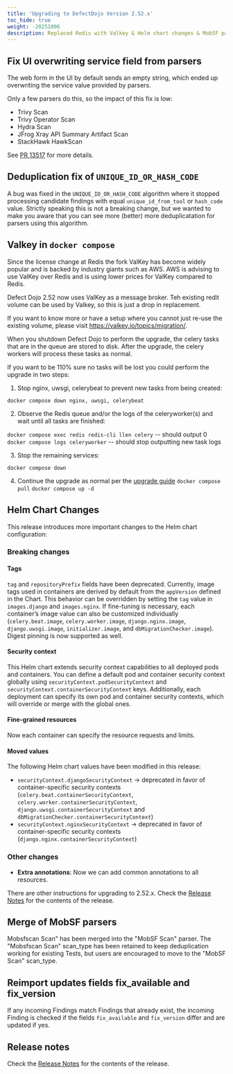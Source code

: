 ```yaml
---
title: 'Upgrading to DefectDojo Version 2.52.x'
toc_hide: true
weight: -20251006
description: Replaced Redis with Valkey & Helm chart changes & MobSF parser merge
---
```


## Fix UI overwriting service field from parsers

The web form in the UI by default sends an empty string, which ended up overwriting the service value provided by parsers.

Only a few parsers do this, so the impact of this fix is low:

- Trivy Scan
- Trivy Operator Scan
- Hydra Scan
- JFrog Xray API Summary Artifact Scan
- StackHawk HawkScan

See [PR 13517](https://github.com/DefectDojo/django-DefectDojo/pull/13517) for more details.

## Deduplication fix of `UNIQUE_ID_OR_HASH_CODE`
A bug was fixed in the `UNIQUE_ID_OR_HASH_CODE` algorithm where it stopped processing candidate findings with equal `unique_id_from_tool` or `hash_code` value.
Strictly speaking this is not a breaking change, but we wanted to make you aware that you can see more (better) more deduplicatation for parsers using this algorithm.

## Valkey in `docker compose`

Since the license change at Redis the fork ValKey has become widely popular and is backed by industry giants such as AWS. AWS is advising to use ValKey over Redis and is using lower prices for ValKey compared to Redis.

Defect Dojo 2.52 now uses ValKey as a message broker. Teh existing redit volume can be used by Valkey, so this is just a drop in replacement.

If you want to know more or have a setup where you cannot just re-use the existing volume, please visit https://valkey.io/topics/migration/.

When you shutdown Defect Dojo to perform the upgrade, the celery tasks that are in the queue are stored to disk. After the upgrade, the celery workers will process these tasks as normal.

If you want to be 110% sure no tasks will be lost you could perform the upgrade in two steps:

1) Stop nginx, uwsgi, celerybeat to prevent new tasks from being created:

`docker compose down nginx, uwsgi, celerybeat`

2) Observe the Redis queue and/or the logs of the celeryworker(s) and wait until all tasks are finished:

`docker compose exec redis redis-cli llen celery` -- should output 0
`docker compose logs celeryworker` -- should stop outputting new task logs

3) Stop the remaining services:

`docker compose down`

4) Continue the upgrade as normal per the [upgrade guide](upgrading_guide)
`docker compose pull`
`docker compose up -d`

## Helm Chart Changes

This release introduces more important changes to the Helm chart configuration:

### Breaking changes

#### Tags

`tag` and `repositoryPrefix` fields have been deprecated. Currently, image tags used in containers are derived by default from the `appVersion` defined in the Chart.
This behavior can be overridden by setting the `tag` value in `images.django` and `images.nginx`.
If fine-tuning is necessary, each container’s image value can also be customized individually (`celery.beat.image`, `celery.worker.image`, `django.nginx.image`, `django.uwsgi.image`, `initializer.image`, and `dbMigrationChecker.image`).
Digest pinning is now supported as well.

#### Security context

This Helm chart extends security context capabilities to all deployed pods and containers.
You can define a default pod and container security context globally using `securityContext.podSecurityContext` and `securityContext.containerSecurityContext` keys.
Additionally, each deployment can specify its own pod and container security contexts, which will override or merge with the global ones.

#### Fine-grained resources

Now each container can specify the resource requests and limits.

#### Moved values

The following Helm chart values have been modified in this release:

- `securityContext.djangoSecurityContext` → deprecated in favor of container-specific security contexts (`celery.beat.containerSecurityContext`, `celery.worker.containerSecurityContext`, `django.uwsgi.containerSecurityContext` and `dbMigrationChecker.containerSecurityContext`)
- `securityContext.nginxSecurityContext` → deprecated in favor of container-specific security contexts (`django.nginx.containerSecurityContext`)

### Other changes

- **Extra annotations**: Now we can add common annotations to all resources.

There are other instructions for upgrading to 2.52.x. Check the [Release Notes](https://github.com/DefectDojo/django-DefectDojo/releases/tag/2.52.0) for the contents of the release.

## Merge of MobSF parsers

Mobsfscan Scan" has been merged into the "MobSF Scan" parser. The "Mobsfscan Scan" scan_type has been retained to keep deduplication working for existing Tests, but users are encouraged to move to the "MobSF Scan" scan_type.

## Reimport updates fields fix_available and fix_version
If any incoming Findings match Findings that already exist, the incoming Finding is checked if the fields `fix_available` and `fix_version` differ and are updated if yes.

## Release notes
Check the [Release Notes](https://github.com/DefectDojo/django-DefectDojo/releases/tag/2.52.0) for the contents of the release.
